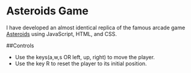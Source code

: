 # Asteroids Game

I have developed an almost identical replica of the famous arcade game [Asteroids]() using JavaScript, HTML, and CSS. 

##Controls
- Use the keys(a,w,s OR left, up, right) to move the player.
- Use the key R to reset the player to its initial position.
